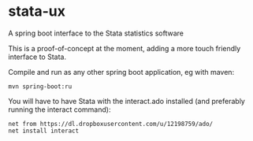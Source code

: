 # stata-ux
A spring boot interface to the Stata statistics software

This is a proof-of-concept at the moment, adding a more touch friendly interface to Stata. 

Compile and run as any other spring boot application, eg with maven:

```
mvn spring-boot:ru
```

You will have to have Stata with the interact.ado installed (and preferably running the interact command):

```
net from https://dl.dropboxusercontent.com/u/12198759/ado/
net install interact
```
